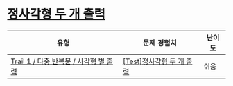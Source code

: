 # [정사각형 두 개 출력](https://www.codetree.ai/trails/complete/curated-cards/test-output-two-rectangles)

|유형|문제 경험치|난이도|
|---|---|---|
|[Trail 1 / 다중 반복문 / 사각형 별 출력](https://www.codetree.ai/trail-info/novice-low/)|[[Test]정사각형 두 개 출력](https://www.codetree.ai/trails/complete/curated-cards/test-output-two-rectangles/)|쉬움|


